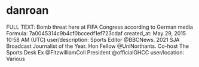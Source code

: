 # danroan

FULL TEXT: Bomb threat here at FIFA Congress according to German media
Formula: 7a0045314c9b4cf0bccedf1ef723cdaf
created_at: May 29, 2015 10:58 AM (UTC)
user/description: Sports Editor @BBCNews. 2021 SJA Broadcast Journalist of the Year. Hon Fellow @UniNorthants. Co-host The Sports Desk Ex @FitzwilliamColl President @officialGHCC
user/location: Various